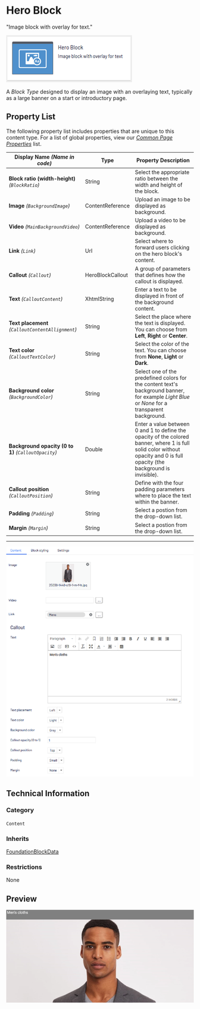 # Hero Block
"Image block with overlay for text."

![Hero Block](Screenshots/Hero%20Block%20-%20icon.png)

A *Block Type* designed to display an image with an overlaying text, typically as a large banner on a start or introductory page.

## Property List
The following property list includes properties that are unique to this content type. For a list of global properties, view our [*Common Page Properties*](../../Common%20Page%20Properties.md) list.

Display Name *(Name in code)* | Type | Property Description
--------------|------|---------------
**Block ratio (width-height)** *(`BlockRatio`)* | String | Select the appropriate ratio between the width and height of the block.
**Image** *(`BackgroundImage`)* | ContentReference | Upload an image to be displayed as background.
**Video** *(`MainBackgroundVideo`)* | ContentReference | Upload a video to be displayed as background.
**Link** *(`Link`)* | Url | Select where to forward users clicking on the hero block's content.
**Callout** *(`Callout`)* | HeroBlockCallout | A group of parameters that defines how the callout is displayed.
**Text** *(`CalloutContent`)* | XhtmlString | Enter a text to be displayed in front of the background content.
**Text placement** *(`CalloutContentAllignment`)* | String | Select the place where the text is displayed. You can choose from **Left**, **Right** or **Center**. 
**Text color** *(`CalloutTextColor`)* | String | Select the color of the text. You can choose from **None**, **Light** or **Dark**.
**Background color** *(`BackgroundColor`)* | String | Select one of the predefined colors for the content text's background banner, for example *Light Blue* or *None* for a transparent background. 
**Background opacity (0 to 1)** *(`CalloutOpacity`)* | Double | Enter a value between 0 and 1 to define the opacity of the colored banner, where 1 is full solid color without opacity and 0 is full opacity (the background is invisible).
**Callout position** *(`CalloutPosition`)* | String | Define with the four padding parameters where to place the text within the banner.
**Padding** *(`Padding`)* | String | Select a postion from the drop-down list.
**Margin** *(`Margin`)* | String | Select a postion from the drop-down list.


** **
![Hero Block - Content tab](Screenshots/Hero%20Block%20-%20Content%20tab.png)

## Technical Information

### Category
`Content`

### Inherits
[FoundationBlockData](#)

### Restrictions
None

## Preview
![Hero Block - Preview](Screenshots/Hero%20Block%20-%20Preview.png)



